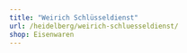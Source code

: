```yaml
---
title: "Weirich Schlüsseldienst"
url: /heidelberg/weirich-schluesseldienst/
shop: Eisenwaren
---
```

